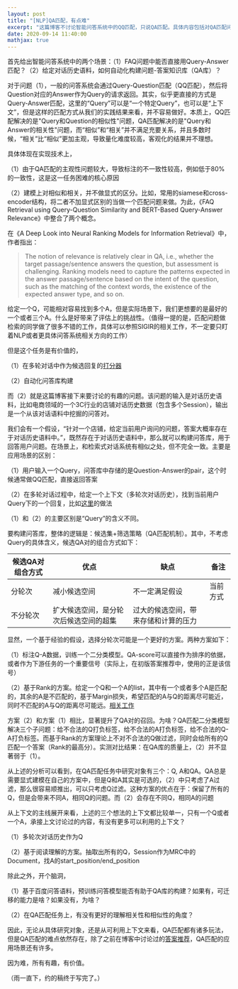 ```yaml
---
layout: post
title: "[NLP]QA匹配，有点难"
excerpt: "这篇博客不讨论智能问答系统中的QQ匹配，只说QA匹配。具体内容包括对QA匹配问题的思考，具体的建模方式等。"
date: 2020-09-14 11:40:00
mathjax: true
---
```


首先给出智能问答系统中的两个场景：（1）FAQ问题中能否直接用Query-Answer匹配？（2）给定对话历史语料，如何自动化构建问题-答案知识库（QA库）？


对于问题（1），一般的问答系统会通过Query-Question匹配（QQ匹配），然后将Question对应的Answer作为Query的请求返回。其实，似乎更直接的方式是Query-Answer匹配，这里的“Query”可以是“一个特定Query”，也可以是“上下文”，但是这样的匹配方式从我们的实践结果来看，并不容易做好。本质上，QQ匹配解决的是"Query和Question的相似性"问题，QA匹配解决的是"Query和Answer的相关性"问题，而“相似”和“相关”并不满足充要关系，并且多数时候，“相关”比“相似”更加主观，导致量化难度较高，客观化的结果并不理想。

具体体现在实现技术上，

（1）由于QA匹配的主观性问题较大，导致标注的不一致性较高，例如低于80%的一致性，这是这一任务困难的核心原因

（2）建模上对相似和相关，并不做显式的区分。比如，常用的siamese和cross-encoder结构，将二者不加显式区别的当做一个匹配问题来做。为此，《FAQ Retrieval using Query-Question Similarity and BERT-Based Query-Answer Relevance》中整合了两个概念。

在《A Deep Look into Neural Ranking Models for Information Retrieval》中，作者指出：

>The notion of relevance is relatively clear in QA, i.e., whether the target passage/sentence answers the question, but assessment is challenging. Ranking models need to capture the patterns expected in the answer passage/sentence based on the intent of the question, such as the matching of the context words, the existence of the expected answer type, and so on.

给定一个Q，可能相对容易找到多个A，但是实际场景下，我们更想要的是最好的一个或者三个A。什么是好带来了评估上的挑战性。（值得一提的是，匹配问题做检索的同学做了很多不错的工作，具体可以参照SIGIR的相关工作，不一定要只盯着NLP或者更具体问答系统相关方向的工作）

但是这个任务是有价值的，

（1）在多轮对话中作为候选回复的[打分器](https://zhuanlan.zhihu.com/p/136971135)

（2）自动化问答库构建

而（2）就是这篇博客接下来要讨论的有趣的问题。该问题的输入是对话历史语料，比如电商领域的一个3C行业的店铺对话历史数据（包含多个Session），输出是一个从该对话语料中挖掘的问答对。

我们会有一个假设，“针对一个店铺，给定当前用户询问的问题，答案大概率存在于对话历史语料中。”，既然存在于对话历史语料中，那么就可以构建问答库，用于回答用户问题。在场景上，和检索式对话系统有相似之处，但不完全一致。主要是应用场景的区别：

（1）用户输入一个Query，问答库中存储的是Question-Answer的pair，这个时候通常做QQ匹配，直接返回答案

（2）在多轮对话过程中，给定一个上下文（多轮次对话历史），找到当前用户Query下的一个回复，比如[这里](https://zhuanlan.zhihu.com/p/136971135)的做法

（1）和（2）的主要区别是“Query”的含义不同。

要构建问答库，整体的逻辑是：候选集+筛选策略（QA匹配机制）。其中，不考虑Query的具体含义，候选QA对的组合方式如下：

|候选QA对组合方式|优点|缺点|备注|
|------|------|------|------|
|分轮次|减小候选空间|不一定满足假设|当前方式|
|不分轮次|扩大候选空间，是分轮次后候选空间的超集|过大的候选空间，带来存储和计算的压力||

显然，一个基于经验的假设，选择分轮次可能是一个更好的方案。两种方案如下：

（1）标注Q-A数据，训练一个二分类模型。QA-score可以直接作为排序的依据，或者作为下游任务的一个重要信号（实际上，在初版答案推荐中，使用的正是该信号）

（2）基于Rank的方案。给定一个Q和一个A的list，其中有一个或者多个A是匹配的，其余的A是不匹配的，基于Margin损失，希望匹配的A与Q的距离尽可能近，同时不匹配的A与Q的距离尽可能远。[相关工作](https://github.com/NTMC-Community/MatchZoo-py)

方案（2）和方案（1）相比，显著提升了QA对的召回。为啥？QA匹配二分类模型解决三个子问题：给不合法的Q打负标签，给不合法的A打负标签，给不合法的Q-A打负标签。而基于Rank的方案理论上不对不合法的Q做过滤，同时会给所有的Q匹配一个答案（Rank的最高分）。实测对比结果：在QA库的质量上，（2）并不显著弱于（1）。

从上述的分析可以看到，在QA匹配任务中研究对象有三个：Q, A和QA。QA总是需要显式建模在自己的方案中，但是Q和A其实是可选的，（2）中只考虑了A过滤，那么很容易顺推出，可以只考虑Q过滤。这种方案的优点在于：保留了所有的Q，但是会带来不同A，相同Q的问题。而（2）会存在不同Q，相同A的问题

从上下文的主线展开来看，上述的三个想法的上下文都比较单一，只有一个Q或者一个A，承接上文讨论过的内容，有没有更多可以利用的上下文？

（1）多轮次对话历史作为Q

（2）基于阅读理解的方案。抽取出所有的Q，Session作为MRC中的Document，找A的start\_position/end\_position

除此之外，开个脑洞，

（1）基于百度问答语料，预训练问答模型能否有助于QA库的构建？如果有，可迁移的能力是啥？如果没有，为啥？

（2）在QA匹配任务上，有没有更好的理解相关性和相似性的角度？


因此，无论从具体研究对象，还是从可利用上下文来看，QA匹配都有诸多玩法，但是QA匹配的难点依然存在，除了之前在博客中讨论过的[答案推荐](https://zhpmatrix.github.io/2020/08/02/learning-to-rank/)，QA匹配的应用场景还有许多。

因为难，所有有趣，有价值。

（雨一直下，约的稿终于写完了。）